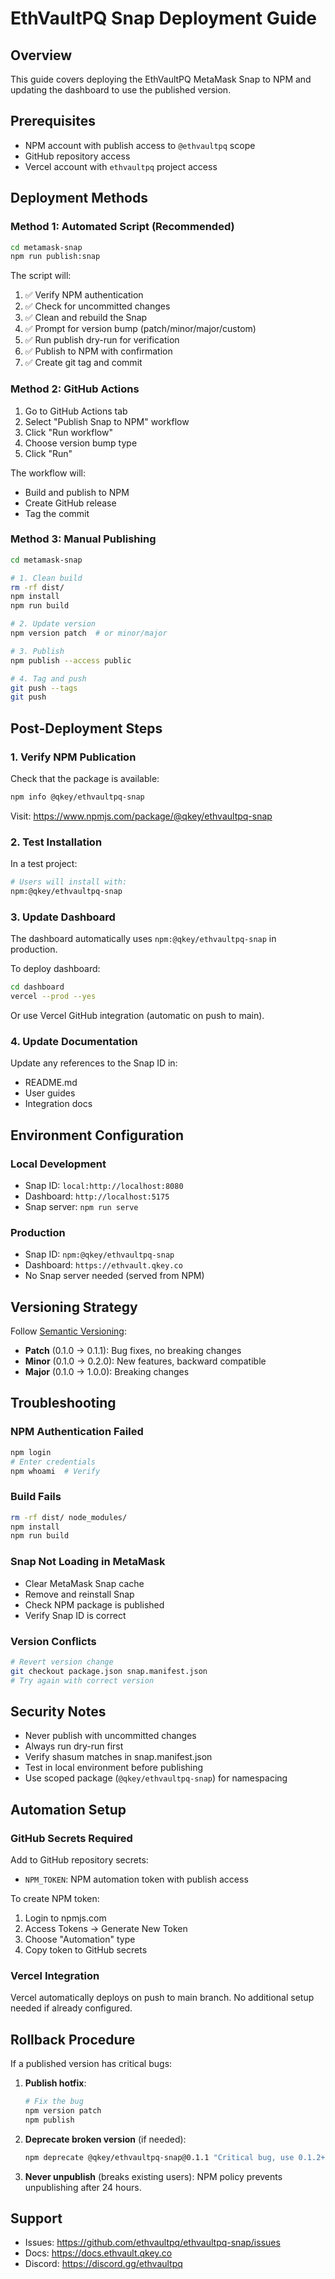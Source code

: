 # EthVaultPQ Snap Deployment Guide

## Overview

This guide covers deploying the EthVaultPQ MetaMask Snap to NPM and updating the dashboard to use the published version.

## Prerequisites

- NPM account with publish access to `@ethvaultpq` scope
- GitHub repository access
- Vercel account with `ethvaultpq` project access

## Deployment Methods

### Method 1: Automated Script (Recommended)

```bash
cd metamask-snap
npm run publish:snap
```

The script will:
1. ✅ Verify NPM authentication
2. ✅ Check for uncommitted changes
3. ✅ Clean and rebuild the Snap
4. ✅ Prompt for version bump (patch/minor/major/custom)
5. ✅ Run publish dry-run for verification
6. ✅ Publish to NPM with confirmation
7. ✅ Create git tag and commit

### Method 2: GitHub Actions

1. Go to GitHub Actions tab
2. Select "Publish Snap to NPM" workflow
3. Click "Run workflow"
4. Choose version bump type
5. Click "Run"

The workflow will:
- Build and publish to NPM
- Create GitHub release
- Tag the commit

### Method 3: Manual Publishing

```bash
cd metamask-snap

# 1. Clean build
rm -rf dist/
npm install
npm run build

# 2. Update version
npm version patch  # or minor/major

# 3. Publish
npm publish --access public

# 4. Tag and push
git push --tags
git push
```

## Post-Deployment Steps

### 1. Verify NPM Publication

Check that the package is available:
```bash
npm info @qkey/ethvaultpq-snap
```

Visit: https://www.npmjs.com/package/@qkey/ethvaultpq-snap

### 2. Test Installation

In a test project:
```bash
# Users will install with:
npm:@qkey/ethvaultpq-snap
```

### 3. Update Dashboard

The dashboard automatically uses `npm:@qkey/ethvaultpq-snap` in production.

To deploy dashboard:
```bash
cd dashboard
vercel --prod --yes
```

Or use Vercel GitHub integration (automatic on push to main).

### 4. Update Documentation

Update any references to the Snap ID in:
- README.md
- User guides
- Integration docs

## Environment Configuration

### Local Development
- Snap ID: `local:http://localhost:8080`
- Dashboard: `http://localhost:5175`
- Snap server: `npm run serve`

### Production
- Snap ID: `npm:@qkey/ethvaultpq-snap`
- Dashboard: `https://ethvault.qkey.co`
- No Snap server needed (served from NPM)

## Versioning Strategy

Follow [Semantic Versioning](https://semver.org/):

- **Patch** (0.1.0 → 0.1.1): Bug fixes, no breaking changes
- **Minor** (0.1.0 → 0.2.0): New features, backward compatible
- **Major** (0.1.0 → 1.0.0): Breaking changes

## Troubleshooting

### NPM Authentication Failed
```bash
npm login
# Enter credentials
npm whoami  # Verify
```

### Build Fails
```bash
rm -rf dist/ node_modules/
npm install
npm run build
```

### Snap Not Loading in MetaMask
- Clear MetaMask Snap cache
- Remove and reinstall Snap
- Check NPM package is published
- Verify Snap ID is correct

### Version Conflicts
```bash
# Revert version change
git checkout package.json snap.manifest.json
# Try again with correct version
```

## Security Notes

- Never publish with uncommitted changes
- Always run dry-run first
- Verify shasum matches in snap.manifest.json
- Test in local environment before publishing
- Use scoped package (`@qkey/ethvaultpq-snap`) for namespacing

## Automation Setup

### GitHub Secrets Required

Add to GitHub repository secrets:
- `NPM_TOKEN`: NPM automation token with publish access

To create NPM token:
1. Login to npmjs.com
2. Access Tokens → Generate New Token
3. Choose "Automation" type
4. Copy token to GitHub secrets

### Vercel Integration

Vercel automatically deploys on push to main branch. No additional setup needed if already configured.

## Rollback Procedure

If a published version has critical bugs:

1. **Publish hotfix**:
   ```bash
   # Fix the bug
   npm version patch
   npm publish
   ```

2. **Deprecate broken version** (if needed):
   ```bash
   npm deprecate @qkey/ethvaultpq-snap@0.1.1 "Critical bug, use 0.1.2+"
   ```

3. **Never unpublish** (breaks existing users):
   NPM policy prevents unpublishing after 24 hours.

## Support

- Issues: https://github.com/ethvaultpq/ethvaultpq-snap/issues
- Docs: https://docs.ethvault.qkey.co
- Discord: https://discord.gg/ethvaultpq

